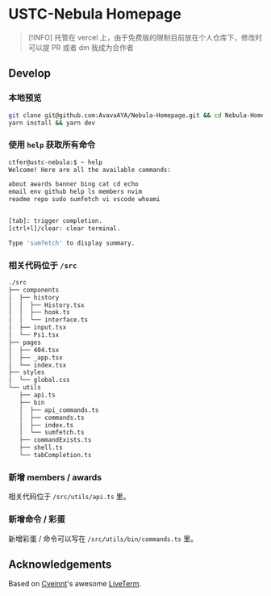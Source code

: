 # USTC-Nebula Homepage

> [!INFO]
> 托管在 vercel 上，由于免费版的限制目前放在个人仓库下，修改时可以提 PR 或者 dm 我成为合作者

## Develop

### 本地预览

```bash
git clone git@github.com:AvavaAYA/Nebula-Homepage.git && cd Nebula-Homepage
yarn install && yarn dev
```

### 使用 `help` 获取所有命令

```bash
ctfer@ustc-nebula:$ ~ help
Welcome! Here are all the available commands:

about awards banner bing cat cd echo
email env github help ls members nvim
readme repo sudo sumfetch vi vscode whoami


[tab]: trigger completion.
[ctrl+l]/clear: clear terminal.

Type 'sumfetch' to display summary.
```

### 相关代码位于 `/src`

```bash
./src
├── components
│  ├── history
│  │  ├── History.tsx
│  │  ├── hook.ts
│  │  └── interface.ts
│  ├── input.tsx
│  └── Ps1.tsx
├── pages
│  ├── 404.tsx
│  ├── _app.tsx
│  └── index.tsx
├── styles
│  └── global.css
└── utils
   ├── api.ts
   ├── bin
   │  ├── api_commands.ts
   │  ├── commands.ts
   │  ├── index.ts
   │  └── sumfetch.ts
   ├── commandExists.ts
   ├── shell.ts
   └── tabCompletion.ts
```

### 新增 members / awards

相关代码位于 `/src/utils/api.ts` 里。

### 新增命令 / 彩蛋

新增彩蛋 / 命令可以写在 `/src/utils/bin/commands.ts` 里。

## Acknowledgements

Based on [Cveinnt](https://github.com/Cveinnt)'s awesome [LiveTerm](https://github.com/Cveinnt/LiveTerm).
